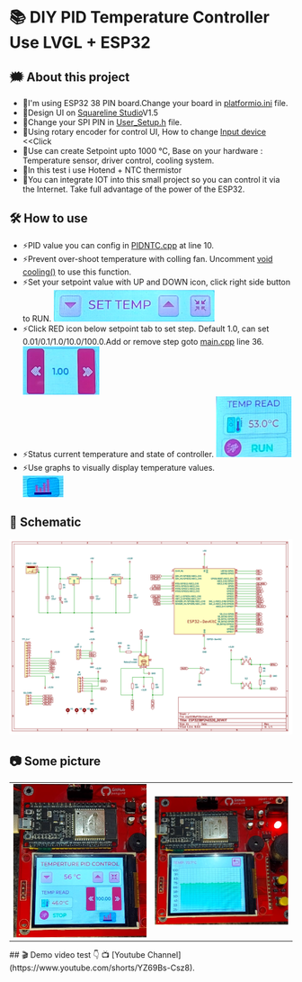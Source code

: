 # 📚 DIY PID Temperature Controller Use LVGL + ESP32

## 🗯️ About this project
- 🌟I'm using ESP32 38 PIN board.Change your board in [platformio.ini](https://github.com/pangcrd/PIDTemperature_LVGL/blob/main/platformio.ini) file.
- 🌟Design UI on [Squareline Studio](https://squareline.io/)V1.5 
- 🌟Change your SPI PIN in [User_Setup.h](https://github.com/pangcrd/PIDTemperature_LVGL/blob/main/lib/TFT_eSPI/User_Setup.h) file.
- 🌟Using rotary encoder for control UI, How to change [Input device](https://docs.lvgl.io/9.1/overview/indev.html#indev-keys) <<Click
- 🌟Use can create Setpoint upto 1000 °C, Base on your hardware : Temperature sensor, driver control, cooling system.
- 🌟In this test i use Hotend + NTC thermistor
- 🌟You can integrate IOT into this small project so you can control it via the Internet. Take full advantage of the power of the ESP32.

## 🛠 How to use
- ⚡PID value you can config in [PIDNTC.cpp](https://github.com/pangcrd/PIDTemperature_LVGL/blob/main/src/PIDNTC.cpp) at line 10.
- ⚡Prevent over-shoot temperature with colling fan. Uncomment [void cooling()](https://github.com/pangcrd/PIDTemperature_LVGL/blob/main/src/PIDNTC.cpp) to use this function.
- ⚡Set your setpoint value with UP and DOWN icon, click right side button to RUN.
![UPDOWN](https://github.com/pangcrd/PIDTemperature_LVGL/blob/main/img/hdsd1.png)
- ⚡Click RED icon below setpoint tab to set step. Default 1.0, can set 0.01/0.1/1.0/10.0/100.0.Add or remove step goto [main.cpp](https://github.com/pangcrd/PIDTemperature_LVGL/blob/main/src/main.cpp) line 36.
![STEP](https://github.com/pangcrd/PIDTemperature_LVGL/blob/main/img/hdsd2.png)
- ⚡Status current temperature and state of controller.
![STATE](https://github.com/pangcrd/PIDTemperature_LVGL/blob/main/img/hdsd3.png)  
- ⚡Use graphs to visually display temperature values.  
![GRAPH](https://github.com/pangcrd/PIDTemperature_LVGL/blob/main/img/hdsd4.png)  

## 🔎 Schematic
![schematic](https://github.com/pangcrd/PIDTemperature_LVGL/blob/main/img/pic3.png)

## 📷 Some picture
<table>
  <tr>
    <td><img src="https://github.com/pangcrd/PIDTemperature_LVGL/blob/main/img/pic1.png" alt="Image 1" width="400"/></td>
    <td><img src="https://github.com/pangcrd/PIDTemperature_LVGL/blob/main/img/pic2.png" alt="Image 2" width="400"/></td>  
  </tr>
</table>
## 🎬 Demo video test 👇
 📺 [Youtube Channel](https://www.youtube.com/shorts/YZ69Bs-Csz8).

